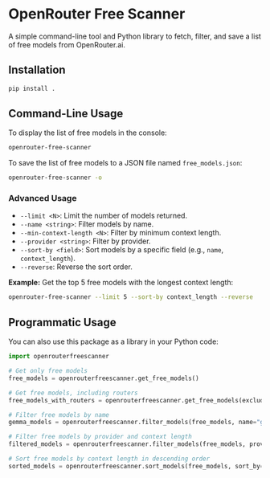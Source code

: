 # OpenRouter Free Scanner

A simple command-line tool and Python library to fetch, filter, and save a list of free models from OpenRouter.ai.

## Installation

```bash
pip install .
```

## Command-Line Usage

To display the list of free models in the console:

```bash
openrouter-free-scanner
```

To save the list of free models to a JSON file named `free_models.json`:

```bash
openrouter-free-scanner -o
```

### Advanced Usage

- `--limit <N>`: Limit the number of models returned.
- `--name <string>`: Filter models by name.
- `--min-context-length <N>`: Filter by minimum context length.
- `--provider <string>`: Filter by provider.
- `--sort-by <field>`: Sort models by a specific field (e.g., `name`, `context_length`).
- `--reverse`: Reverse the sort order.

**Example:** Get the top 5 free models with the longest context length:

```bash
openrouter-free-scanner --limit 5 --sort-by context_length --reverse
```

## Programmatic Usage

You can also use this package as a library in your Python code:

```python
import openrouterfreescanner

# Get only free models
free_models = openrouterfreescanner.get_free_models()

# Get free models, including routers
free_models_with_routers = openrouterfreescanner.get_free_models(exclude_routers=False)

# Filter free models by name
gemma_models = openrouterfreescanner.filter_models(free_models, name="gemma")

# Filter free models by provider and context length
filtered_models = openrouterfreescanner.filter_models(free_models, provider="google", min_context_length=8000)

# Sort free models by context length in descending order
sorted_models = openrouterfreescanner.sort_models(free_models, sort_by="context_length", reverse=True)
```